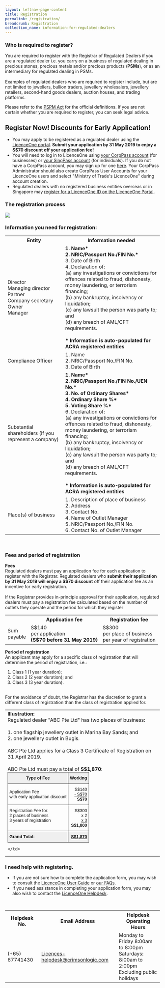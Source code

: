 ```yaml
---
layout: leftnav-page-content
title: Registration
permalink: /registration/
breadcrumb: Registration
collection_name: information-for-regulated-dealers
---
```

### Who is required to register?
You are required to register with the Registrar of Regulated Dealers if you are a regulated dealer i.e. you carry on a business of regulated dealing in precious stones, precious metals and/or precious products (**PSMs**), or as an intermediary for regulated dealing in PSMs. <br><br>
Examples of regulated dealers who are required to register include, but are not limited to jewellers, bullion traders, jewellery wholesalers, jewellery retailers, second-hand goods dealers, auction houses, and trading platforms.

Please refer to the [PSPM Act](https://sso.agc.gov.sg/Acts-Supp/7-2019/Published/20190313?DocDate=20190313) for the official definitions. If you are not certain whether you are required to register, you can seek legal advice.<br>

## Register Now! Discounts for Early Application!
* You may apply to be registered as a regulated dealer using the [LicenceOne portal](https://licence1.business.gov.sg/web/frontier/home). **Submit your application by 31 May 2019 to enjoy a S$70 discount off your application fee!**
* You will need to log in to LicenceOne using [your CorpPass account](https://licence1.business.gov.sg/web/frontier/help/corppass-in-licenceone) (for businesses) or [your SingPass account](https://licence1.business.gov.sg/web/frontier/help/how-to-access-the-system-) (for individuals). If you do not have a CorpPass account, you may sign up for one [here](https://www.corppass.gov.sg/corppass/common/findoutmore). Your CorpPass Administrator should also create CorpPass User Accounts for your LicenceOne users and select "Ministry of Trade's LicenceOne" during account creation.
* Regulated dealers with no registered business entities overseas or in Singapore may [register for a LicenceOne ID on the LicenceOne Portal](https://licence1.business.gov.sg/web/frontier/help/registration-for-foreigners-without-singpass).

### The registration process
<a href="https://github.com/isomerpages/mlaw-acd/raw/master/images/Registration%20Flowchart%20(discount).pdf"><img src="https://github.com/isomerpages/mlaw-acd/raw/master/images/Registration%20Flowchart%20(discount).png"></a>

### Information you need for registration:

<table>
  <tr>
    <th>Entity</th>
    <th>Information needed</th>
  </tr>
  <tr>
    <td>Director<br>Managing director<br>Partner <br>Company secretary<br>Owner<br>Manager</td>
   <td><b>1. Name*</b><br><b>2. NRIC/Passport No./FIN No.*</b><br>3. Date of Birth<br>4. Declaration of:<br>     (a) any investigations or convictions for offences related to fraud, dishonesty, money laundering, or terrorism financing;<br>     (b) any bankruptcy, insolvency or liquidation;<br>     (c) any lawsuit the person was party to; and<br>     (d) any breach of AML/CFT requirements.<br><br><b>* Information is auto-populated for ACRA registered entities</b></td>
  </tr>
    <tr>
    <td>Compliance Officer</td>
    <td>1. Name<br>2. NRIC/Passport No./FIN No.<br>3. Date of Birth</td>
  </tr>
  <tr>
    <td>Substantial shareholders (if you represent a company)</td>
   <td><b>1. Name*</b><br><b>2. NRIC/Passport No./FIN No./UEN No.*</b><br><b>3. No. of Ordinary Shares*</b><br><b>4. Ordinary Share %*</b><br><b>5. Voting Share %*</b><br>6. Declaration of:<br>     (a) any investigations or convictions for offences related to fraud, dishonesty, money laundering, or terrorism financing;<br>     (b) any bankruptcy, insolvency or liquidation;<br>     (c) any lawsuit the person was party to; and<br>     (d) any breach of AML/CFT requirements.<br><br><b>* Information is auto-populated for ACRA registered entities</b></td>
  </tr>
  <tr>
    <td>Place(s) of business</td>
    <td>1. Description of place of business<br>2. Address<br>3. Contact No.<br>4. Name of Outlet Manager<br>5. NRIC/Passport No./FIN No.<br>6. Contact No. of Outlet Manager</td>
  </tr>
</table>
<br>

### Fees and period of registration
<b>Fees</b><br>
Regulated dealers must pay an application fee for each application to register with the Registrar. Regulated dealers who <b>submit their application by 31 May 2019 will enjoy a S$70 discount</b> off their application fee as an incentive for early registration.<br><br>
If the Registrar provides in-principle approval for their application, regulated dealers must pay a registration fee calculated based on the number of outlets they operate and the period for which they register
<table>
  <tr>
    <th></th>
    <th>Application fee</th>
    <th>Registration fee</th>
  </tr>
  <tr>
    <td>Sum <br>payable</td>
    <td>S$140 <br>per application<br><b>(S$70 before 31 May 2019)</b></td>
    <td>S$300 <br>per place of business<br>per year of registration</td>
  </tr>
</table>

<b>Period of registration</b><br>
An applicant may apply for a specific class of registration that will determine the period of registration, i.e.:
1.  Class 1 (1 year duration);
2.  Class 2 (2 year duration); and
3.  Class 3 (3 year duration).
<br>
For the avoidance of doubt, the Registrar has the discretion to grant a different class of registration than the class of registration applied for.

<table>
  <tr>
    <td>
<b>Illustration:</b>
<br>Regulated dealer "ABC Pte Ltd" has two places of business:<br><br>
1.    one flagship jewellery outlet in Marina Bay Sands; and<br>
2.    one jewellery outlet in Bugis.<br><br>
ABC Pte Ltd applies for a Class 3 Certificate of Registration on 31 April 2019.<br><br> 
ABC Pte Ltd must pay a total of <b>S$1,870</b>:<br>
      <style type="text/css">
  .tg  {border-collapse:collapse;border-spacing:0;margin:0px auto;}
  .tg td{font-family:Arial, sans-serif;font-size:14px;padding:10px 5px;border-style:solid;border-width:1px;overflow:hidden;word-break:normal;border-color:black;}
  .tg th{font-family:Arial, sans-serif;font-size:14px;font-weight:normal;padding:10px 5px;border-style:solid;border-width:1px;overflow:hidden;word-break:normal;border-color:black;}
  .tg .tg-dvid{font-weight:bold;background-color:#efefef;border-color:inherit;text-align:left;vertical-align:top}
  .tg .tg-1gim{font-weight:bold;background-color:#efefef;border-color:inherit;text-align:center}
  .tg .tg-xldj{border-color:inherit;text-align:left}
  .tg .tg-quj4{border-color:inherit;text-align:right}
  .tg .tg-0pky{border-color:inherit;text-align:left;vertical-align:top}
  .tg .tg-dvpl{border-color:inherit;text-align:right;vertical-align:top}
  .tg .tg-8i46{font-weight:bold;text-decoration:underline;background-color:#efefef;border-color:inherit;text-align:right;vertical-align:top}
  </style>
  <table class="tg">
    <tr>
      <th class="tg-1gim">Type of Fee</th>
      <th class="tg-1gim">Working</th>
    </tr>
    <tr>
      <td class="tg-xldj">Application Fee<br>with early application discount</td>
      <td class="tg-quj4">S$140<br><span style="text-decoration:underline">- S$70</span><br><span style="font-weight:bold">S$70</span></td>
    </tr>
    <tr>
      <td class="tg-0pky">Registration Fee for:<br>2 places of business<br>3 years of registration</td>
      <td class="tg-dvpl">S$300<span style="font-weight:bold"> </span><br>x 2 <br><span style="text-decoration:underline">x 3</span><br><span style="font-weight:bold">S$1,800</span></td>
    </tr>
    <tr>
      <td class="tg-dvid">Grand Total:</td>
      <td class="tg-8i46">S$1,870</td>
  </tr>
</table>
                   
    </td>
  </tr>
</table>

### I need help with registering.
* If you are not sure how to complete the application form, you may wish to consult the [LicenceOne User Guide](https://licence1.business.gov.sg/web/frontier/help/apply-for-new-licence) or [our FAQs](https://va.ecitizen.gov.sg/cfp/customerPages/mlaw/explorefaq.aspx).
* If you need assistance in completing your application form, you may also wish to contact the [LicenceOne Helpdesk](https://licence1.business.gov.sg/web/frontier/contact-us).
<br>
<table>
  <tr>
    <th>Helpdesk No.</th>
    <th>Email Address</th>
    <th>Helpdesk Operating Hours<br></th>
  </tr>
  <tr>
    <td>(+65) 67741430</td>
    <td><a href="mailto:Licences-helpdesk@crimsonlogic.com">Licences-helpdesk@crimsonlogic.com</a></td>
    <td>Monday to Friday 8:00am to 8:00pm<br>Saturdays: 8:00am to 2:00pm<br>Excluding public holidays</td>
  </tr>
</table>
